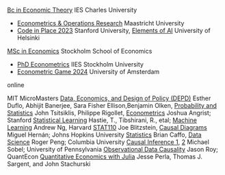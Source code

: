 
[Bc in Economic Theory](https://ies.fsv.cuni.cz/en/institute/about-us/my-url) IES Charles University
 - [Econometrics & Operations Research](https://curriculum.maastrichtuniversity.nl/education/bachelor/bachelor-econometrics-and-operations-research) Maastricht University
 - [Code in Place 2023](https://codeinplace.stanford.edu/cip3/certificate/1bcm36) Stanford University, [Elements of AI](https://certificates.mooc.fi/validate/wspeomm2ier) University of Helsinki

[MSc in Economics](https://www.hhs.se/en/education/msc/mecon/) Stockholm School of Economics
 - [PhD Econometrics](https://www.su.se/institute-for-international-economic-studies/) IIES Stockholm University
 - [Econometric Game 2024](https://wceconometrics.com/) University of Amsterdam

online

MIT MicroMasters [Data, Economics, and Design of Policy (DEPD)](https://micromasters.mit.edu/dedp/) Esther Duflo, Abhijit Banerjee, Sara Fisher Ellison,Benjamin Olken, [Probability and Statistics](https://micromasters.mit.edu/ds/) John Tsitsiklis, Philippe Rigollet, [Econometrics](https://mru.org/mastering-econometrics-joshua-angrist) Joshua Angrist; Stanford [Statistical Learning](https://www.statlearning.com/online-courses) Hastie, T., Tibshirani, R., etal; [Machine Learning](https://www.coursera.org/account/accomplishments/specialization/T3Y6ZZBX5LHU?utm_source=link&utm_medium=certificate&utm_content=cert_image&utm_campaign=sharing_cta&utm_product=s12n) Andrew Ng, Harvard [STAT110](https://projects.iq.harvard.edu/stat110/home) Joe Blitzstein, [Causal Diagrams](https://www.harvardonline.harvard.edu/course/causal-diagrams-draw-your-assumptions-your-conclusions) Miguel Hernán; Johns Hopkins University [Statistics](https://coursera.org/share/f7096b8e73d14001bdfdc59b547cb13e) Brian Caffo, [Data Science](https://coursera.org/share/e7b63d98d00917a1cb08d621e6447881) Roger Peng; Columbia University [Causal Inference 1](https://coursera.org/share/d13550a346c386cbe4e7031229da8b85), [2](https://coursera.org/share/d13550a346c386cbe4e7031229da8b85) Michael Sobel; University of Pennsylvania [Observational Data Causality](https://coursera.org/share/b7ff2f515ab40d5f9f9ec54819c04de2) Jason Roy; QuantEcon [Quantitative Economics with Julia](https://julia.quantecon.org/intro.html) Jesse Perla, Thomas J. Sargent, and John Stachurski


